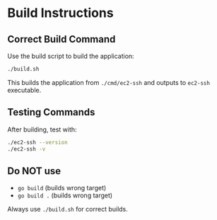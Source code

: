 # Build Instructions

## Correct Build Command
Use the build script to build the application:
```bash
./build.sh
```

This builds the application from `./cmd/ec2-ssh` and outputs to `ec2-ssh` executable.

## Testing Commands
After building, test with:
```bash
./ec2-ssh --version
./ec2-ssh -v
```

## Do NOT use
- `go build` (builds wrong target)
- `go build .` (builds wrong target)

Always use `./build.sh` for correct builds.